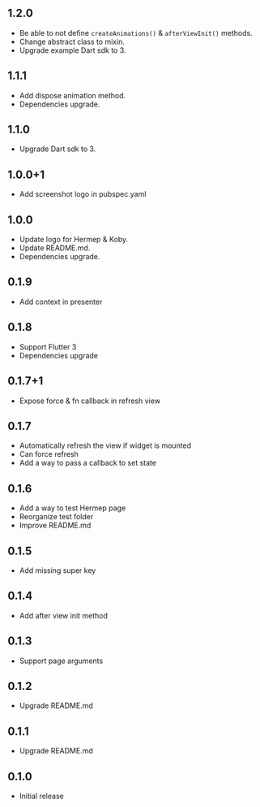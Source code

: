 ## 1.2.0

- Be able to not define `createAnimations()` & `afterViewInit()` methods.
- Change abstract class to mixin.
- Upgrade example Dart sdk to 3.

## 1.1.1

- Add dispose animation method.
- Dependencies upgrade.

## 1.1.0

- Upgrade Dart sdk to 3.

## 1.0.0+1

- Add screenshot logo in pubspec.yaml

## 1.0.0
- Update logo for Hermep & Koby.
- Update README.md.
- Dependencies upgrade.

## 0.1.9
- Add context in presenter

## 0.1.8
- Support Flutter 3
- Dependencies upgrade

## 0.1.7+1
- Expose force & fn callback in refresh view

## 0.1.7
- Automatically refresh the view if widget is mounted
- Can force refresh
- Add a way to pass a callback to set state

## 0.1.6

- Add a way to test Hermep page
- Reorganize test folder
- Improve README.md

## 0.1.5

- Add missing super key

## 0.1.4

- Add after view init method

## 0.1.3

- Support page arguments

## 0.1.2

- Upgrade README.md

## 0.1.1

- Upgrade README.md

## 0.1.0

- Initial release
